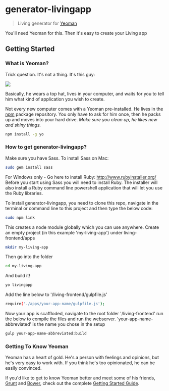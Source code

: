 # generator-livingapp 

> Living generator for [Yeoman](http://yeoman.io)

You'll need Yeoman for this. Then it's easy to create your Living app

## Getting Started

### What is Yeoman?

Trick question. It's not a thing. It's this guy:

![](http://i.imgur.com/JHaAlBJ.png)

Basically, he wears a top hat, lives in your computer, and waits for you to tell him what kind of application you wish to create.

Not every new computer comes with a Yeoman pre-installed. He lives in the [npm](https://npmjs.org) package repository. You only have to ask for him once, then he packs up and moves into your hard drive. *Make sure you clean up, he likes new and shiny things.*

```bash
npm install -g yo
```

### How to get generator-livingapp?

Make sure you have Sass. To install Sass on Mac:

```bash
sudo gem install sass
```

For Windows only -
Go here to install Ruby: http://www.rubyinstaller.org/
Before you start using Sass you will need to install Ruby. The installer will also install a Ruby command line powershell application that will let you use the Ruby libraries.

To install generator-livingapp, you need to clone this repo, navigate in the terminal or command line to this project and then type the below code:

```bash
sudo npm link
```

This creates a node module globally which you can use anywhere.
Create an empty project (in this example 'my-living-app') under living-frontend/apps


```bash
mkdir my-living-app
```

Then go into the folder

```bash
cd my-living-app
```

And build it!

```bash
yo livingapp
```

Add the line below to '/living-frontend/gulpfile.js'

```bash
require('./apps/your-app-name/gulpfile.js');
```

Now your app is scaffloded, navigate to the root folder '/living-frontend' run the below to compile the files and run the webserver. 'your-app-name-abbreviated' is the name you chose in the setup

```bash
gulp your-app-name-abbreviated:build
```


### Getting To Know Yeoman

Yeoman has a heart of gold. He's a person with feelings and opinions, but he's very easy to work with. If you think he's too opinionated, he can be easily convinced.

If you'd like to get to know Yeoman better and meet some of his friends, [Grunt](http://gruntjs.com) and [Bower](http://bower.io), check out the complete [Getting Started Guide](https://github.com/yeoman/yeoman/wiki/Getting-Started).
